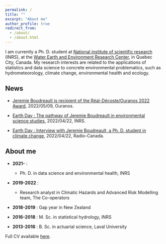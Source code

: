 ```yaml
---
permalink: /
title: ""
excerpt: "About me"
author_profile: true
redirect_from: 
  - /about/
  - /about.html
---
```


I am currently a Ph. D. student at [National institute of scientific research](https://inrs.ca/en/) (INRS), at the [Water Earth and Environment Research Center](https://inrs.ca/en/inrs/research-centres/eau-terre-environnement-research-centre/), in Quebec City, Canada. My research interests are related to the applications of statistics and data science to concrete environmental problematics, such as hydrometeorology, climate change, environmental health and ecology.

News
----------

* [Jeremie Boudreault is recipient of the Réal-Décoste/Ouranos 2022 Award](https://www.ouranos.ca/felicitations-au-recipiendaire-du-prix-real-decoste-2022/), 2022/05/09, Ouranos.

* [Earth Day : The pathway of Jeremie Boudreault in environmental science studies](https://inrs.ca/actualites/ma-recherche-en-serie-la-passion-pour-lenvironnement-de-jeremie-boudreault-de-la-maitrise-au-doctorat/), 2022/04/22, INRS.

* [Earth Day : Interview with Jeremie Boudreault, a Ph. D. student in climate change](https://ici.radio-canada.ca/ohdio/premiere/emissions/place-publique/episodes/622784/rattrapage-du-vendredi-22-avril-2022/8?fbclid=IwAR3RnzZaGAJ6dpHQw4YDKKyxn9wqVtviFJphlqIKjWB8S76jWbW0nJhrA38), 2022/04/22, Radio-Canada.

About me
----------

* **2021-** :
  * Ph. D. in data science and environmental health, INRS

* **2019-2022** : 
  * Research analyst in Climatic Hazards and Advanced Risk Modelling team, The Co-operators

* **2018-2019** :  Gap year in New Zealand

* **2016-2018** :  M. Sc. in statistical hydrology, INRS

* **2013-2016** : B. Sc. in actuarial science, Laval University

Full CV available [here](https://jeremieboudreault.github.io/cv/).